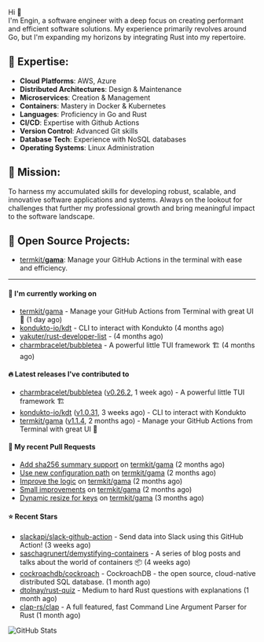 Hi 👋\
I'm Engin, a software engineer with a deep focus on creating performant and efficient software solutions. My experience primarily revolves around Go, but I'm expanding my horizons by integrating Rust into my repertoire.

## 📌 Expertise:

- **Cloud Platforms**: AWS, Azure
- **Distributed Architectures**: Design & Maintenance
- **Microservices**: Creation & Management
- **Containers**: Mastery in Docker & Kubernetes
- **Languages**: Proficiency in Go and Rust
- **CI/CD**: Expertise with Github Actions
- **Version Control**: Advanced Git skills
- **Database Tech**: Experience with NoSQL databases
- **Operating Systems**: Linux Administration

## 🎯 Mission:

To harness my accumulated skills for developing robust, scalable, and innovative software applications and systems. Always on the lookout for challenges that further my professional growth and bring meaningful impact to the software landscape.

## 🧪 Open Source Projects:

- [termkit/**gama**](https://github.com/termkit/gama): Manage your GitHub Actions in the terminal with ease and efficiency.

---

#### 🚧 I'm currently working on

- [termkit/gama](https://github.com/termkit/gama) - Manage your GitHub Actions from Terminal with great UI 🧪 (1 day ago)
- [kondukto-io/kdt](https://github.com/kondukto-io/kdt) - CLI to interact with Kondukto (4 months ago)
- [yakuter/rust-developer-list](https://github.com/yakuter/rust-developer-list) -  (4 months ago)
- [charmbracelet/bubbletea](https://github.com/charmbracelet/bubbletea) - A powerful little TUI framework 🏗 (4 months ago)

#### 🔥 Latest releases I've contributed to

- [charmbracelet/bubbletea](https://github.com/charmbracelet/bubbletea) ([v0.26.2](https://github.com/charmbracelet/bubbletea/releases/tag/v0.26.2), 1 week ago) - A powerful little TUI framework 🏗
- [kondukto-io/kdt](https://github.com/kondukto-io/kdt) ([v1.0.31](https://github.com/kondukto-io/kdt/releases/tag/v1.0.31), 3 weeks ago) - CLI to interact with Kondukto
- [termkit/gama](https://github.com/termkit/gama) ([v1.1.4](https://github.com/termkit/gama/releases/tag/v1.1.4), 2 months ago) - Manage your GitHub Actions from Terminal with great UI 🧪

#### 🔀 My recent Pull Requests

- [Add sha256 summary support](https://github.com/termkit/gama/pull/53) on [termkit/gama](https://github.com/termkit/gama) (2 months ago)
- [Use new configuration path](https://github.com/termkit/gama/pull/52) on [termkit/gama](https://github.com/termkit/gama) (2 months ago)
- [Improve the logic](https://github.com/termkit/gama/pull/48) on [termkit/gama](https://github.com/termkit/gama) (2 months ago)
- [Small improvements](https://github.com/termkit/gama/pull/43) on [termkit/gama](https://github.com/termkit/gama) (2 months ago)
- [Dynamic resize for keys](https://github.com/termkit/gama/pull/37) on [termkit/gama](https://github.com/termkit/gama) (3 months ago)

#### ⭐ Recent Stars

- [slackapi/slack-github-action](https://github.com/slackapi/slack-github-action) - Send data into Slack using this GitHub Action! (3 weeks ago)
- [saschagrunert/demystifying-containers](https://github.com/saschagrunert/demystifying-containers) - A series of blog posts and talks about the world of containers 📦 (4 weeks ago)
- [cockroachdb/cockroach](https://github.com/cockroachdb/cockroach) - CockroachDB - the open source, cloud-native distributed SQL database. (1 month ago)
- [dtolnay/rust-quiz](https://github.com/dtolnay/rust-quiz) - Medium to hard Rust questions with explanations (1 month ago)
- [clap-rs/clap](https://github.com/clap-rs/clap) - A full featured, fast Command Line Argument Parser for Rust (1 month ago)

![GitHub Stats](http://github-profile-summary-cards.vercel.app/api/cards/profile-details?username=canack&theme=gotham)
